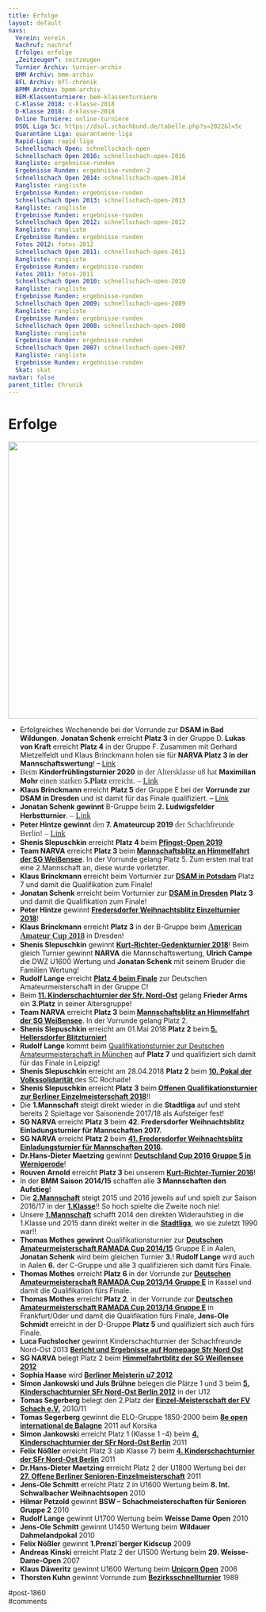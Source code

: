 ```yaml
---
title: Erfolge 
layout: default
navs:
  Verein: verein
  Nachruf: nachruf
  Erfolge: erfolge
  „Zeitzeugen“: zeitzeugen
  Turnier Archiv: turnier-archiv
  BMM Archiv: bmm-archiv
  BFL Archiv: bfl-chronik
  BPMM Archiv: bpmm-archiv
  BEM-Klassenturniere: bem-klassenturniere
  C-Klasse 2018: c-klasse-2018
  D-Klasse 2018: d-klasse-2018
  Online Turniere: online-turniere
  DSOL Liga 5c: https://dsol.schachbund.de/tabelle.php?s=2022&l=5c
  Quarantäne Liga: quarantaene-liga
  Rapid-Liga: rapid-liga
  Schnellschach Open: schnellschach-open
  Schnellschach Open 2016: schnellschach-open-2016
  Rangliste: ergebnisse-runden
  Ergebnisse Runden: ergebnisse-runden-2
  Schnellschach Open 2014: schnellschach-open-2014
  Rangliste: rangliste
  Ergebnisse Runden: ergebnisse-runden
  Schnellschach Open 2013: schnellschach-open-2013
  Rangliste: rangliste
  Ergebnisse Runden: ergebnisse-runden
  Schnellschach Open 2012: schnellschach-open-2012
  Rangliste: rangliste
  Ergebnisse Runden: ergebnisse-runden
  Fotos 2012: fotos-2012
  Schnellschach Open 2011: schnellschach-open-2011
  Rangliste: rangliste
  Ergebnisse Runden: ergebnisse-runden
  Fotos 2011: fotos-2011
  Schnellschach Open 2010: schnellschach-open-2010
  Rangliste: rangliste
  Ergebnisse Runden: ergebnisse-runden
  Schnellschach Open 2009: schnellschach-open-2009
  Rangliste: rangliste
  Ergebnisse Runden: ergebnisse-runden
  Schnellschach Open 2008: schnellschach-open-2008
  Rangliste: rangliste
  Ergebnisse Runden: ergebnisse-runden
  Schnellschach Open 2007: schnellschach-open-2007
  Rangliste: rangliste
  Ergebnisse Runden: ergebnisse-runden
  Skat: skat
navbar: false
parent_title: Chronik
---
```

<div class="post-1860 page type-page status-publish hentry" id="post-1860">
<h1 class="entry-title">Erfolge</h1>
<div class="entry-content">
<p><a href="https://www.narva-schach.de/wordpress/wp-content/uploads/2022/10/20221020_203317.jpg"><img alt="" class="alignnone size-large wp-image-10199" decoding="async" height="558" sizes="(max-width: 640px) 100vw, 640px" src="https://www.narva-schach.de/wordpress/wp-content/uploads/2022/10/20221020_203317-1024x892.jpg" srcset="https://www.narva-schach.de/wordpress/wp-content/uploads/2022/10/20221020_203317-1024x892.jpg 1024w, https://www.narva-schach.de/wordpress/wp-content/uploads/2022/10/20221020_203317-300x261.jpg 300w, https://www.narva-schach.de/wordpress/wp-content/uploads/2022/10/20221020_203317-768x669.jpg 768w, https://www.narva-schach.de/wordpress/wp-content/uploads/2022/10/20221020_203317-1536x1337.jpg 1536w, https://www.narva-schach.de/wordpress/wp-content/uploads/2022/10/20221020_203317-2048x1783.jpg 2048w" width="640"/></a></p>
<ul>
<li>Erfolgreiches Wochenende bei der Vorrunde zur <strong>DSAM in Bad Wildungen</strong>. <strong>Jonatan Schenk</strong> erreicht <strong>Platz 3</strong> in der Gruppe D. <strong>Lukas von Kraft</strong> erreicht <strong>Platz 4</strong> in der Gruppe F. Zusammen mit Gerhard Mietzelfeldt und Klaus Brinckmann holen sie für <strong>NARVA Platz 3 in der Mannschaftswertung</strong>! – <a href="http://www.narva-schach.de/wordpress/2020/03/03/erfolgreiches-schachwochenende-in-bad-wildungen/">Link</a></li>
<li><span style="display: inline !important; float: none; background-color: #ffffff; color: #333333; font-family: Georgia,'Bitstream Charter',serif; font-size: 16px; font-style: normal; font-variant: normal; font-weight: 400; letter-spacing: normal; orphans: 2; text-align: left; text-decoration: none; text-indent: 0px; text-transform: none; -webkit-text-stroke-width: 0px; white-space: normal; word-spacing: 0px;">Beim </span><strong>Kinderfrühlingsturnier 2020</strong><span style="display: inline !important; float: none; background-color: #ffffff; color: #333333; font-family: Georgia,'Bitstream Charter',serif; font-size: 16px; font-style: normal; font-variant: normal; font-weight: 400; letter-spacing: normal; orphans: 2; text-align: left; text-decoration: none; text-indent: 0px; text-transform: none; -webkit-text-stroke-width: 0px; white-space: normal; word-spacing: 0px;"> in der Altersklasse u8 hat </span><strong>Maximilian Mohr</strong><span style="display: inline !important; float: none; background-color: #ffffff; color: #333333; font-family: Georgia,'Bitstream Charter',serif; font-size: 16px; font-style: normal; font-variant: normal; font-weight: 400; letter-spacing: normal; orphans: 2; text-align: left; text-decoration: none; text-indent: 0px; text-transform: none; -webkit-text-stroke-width: 0px; white-space: normal; word-spacing: 0px;"> einen starken <strong>5.Platz</strong> erreicht. – <a href="http://www.narva-schach.de/wordpress/2020/02/23/maximilian-mit-platz-5/">Link</a></span></li>
<li><strong>Klaus Brinckmann</strong> erreicht <strong>Platz 5</strong> der Gruppe E bei der <strong>Vorrunde zur DSAM in Dresden</strong> und ist damit für das Finale qualifiziert. – <a href="http://www.narva-schach.de/wordpress/2019/10/20/klaus-und-manfred-bei-der-dsam-dresden/">Link</a></li>
<li><strong>Jonatan Schenk</strong> <strong>gewinnt</strong> B-Gruppe <span style="display: inline !important; float: none; background-color: #ffffff; color: #333333; font-family: Georgia,'Bitstream Charter',serif; font-size: 16px; font-style: normal; font-variant: normal; font-weight: 400; letter-spacing: normal; orphans: 2; text-align: left; text-decoration: none; text-indent: 0px; text-transform: none; -webkit-text-stroke-width: 0px; white-space: normal; word-spacing: 0px;">beim </span><strong>2. Ludwigsfelder Herbstturnier</strong><span style="display: inline !important; float: none; background-color: #ffffff; color: #333333; font-family: Georgia,'Bitstream Charter',serif; font-size: 16px; font-style: normal; font-variant: normal; font-weight: 400; letter-spacing: normal; orphans: 2; text-align: left; text-decoration: none; text-indent: 0px; text-transform: none; -webkit-text-stroke-width: 0px; white-space: normal; word-spacing: 0px;">. – <a href="http://www.narva-schach.de/wordpress/2019/09/25/jonatan-gewinnt-b-gruppe-in-ludwigsfelde/">Link</a></span></li>
<li><strong>Peter Hintze</strong> <strong>gewinnt</strong> <span style="display: inline !important; float: none; background-color: #ffffff; color: #333333; font-family: Georgia,'Bitstream Charter',serif; font-size: 16px; font-style: normal; font-variant: normal; font-weight: 400; letter-spacing: normal; orphans: 2; text-align: left; text-decoration: none; text-indent: 0px; text-transform: none; -webkit-text-stroke-width: 0px; white-space: normal; word-spacing: 0px;">den </span><strong>7. Amateurcup 2019</strong><span style="display: inline !important; float: none; background-color: #ffffff; color: #333333; font-family: Georgia,'Bitstream Charter',serif; font-size: 16px; font-style: normal; font-variant: normal; font-weight: 400; letter-spacing: normal; orphans: 2; text-align: left; text-decoration: none; text-indent: 0px; text-transform: none; -webkit-text-stroke-width: 0px; white-space: normal; word-spacing: 0px;"> der Schachfreunde Berlin! – <a href="http://www.narva-schach.de/wordpress/2019/09/09/peter-gewinnt-den-7-amateurcup/">Link</a></span></li>
<li><strong>Shenis Slepuschkin</strong> erreicht <strong>Platz 4</strong> beim <a href="http://www.narva-schach.de/wordpress/2019/06/10/shenis-auf-platz-4-beim-pfingsopen/"><strong>Pfingst-Open 2019</strong></a></li>
<li><strong>Team NARVA</strong> erreicht <strong>Platz 3</strong> beim<strong> <a href="http://www.narva-schach.de/wordpress/2019/05/30/wieder-platz-3-beim-himmelfahrtsblitz/">Mannschaftsblitz an Himmelfahrt der SG Weißensee</a></strong>. In der Vorrunde gelang Platz 5. Zum ersten mal trat eine 2.Mannschaft an, diese wurde vorletzter.</li>
<li><strong>Klaus Brinckmann</strong> erreicht beim Vorturnier zur <strong><a href="http://www.narva-schach.de/wordpress/2019/01/06/eine-knappe-qualli-der-rest-durchwachsen/">DSAM in Potsdam</a></strong> Platz 7 und damit die Qualifikation zum Finale!</li>
<li><strong>Jonatan Schenk</strong> erreicht beim Vorturnier zur <strong><a href="http://www.narva-schach.de/wordpress/2018/12/23/dsam-in-dresden-bringt-pokal-fuer-narva-spieler/">DSAM in Dresden</a></strong> <strong>Platz 3</strong> und damit die Qualifikation zum Finale!</li>
<li><strong>Peter Hintze</strong> gewinnt <strong><a href="http://www.narva-schach.de/wordpress/2018/12/15/platz-4-in-fredersdorf/">Fredersdorfer Weihnachtsblitz Einzelturnier 2018</a></strong>!</li>
<li><strong>Klaus Brinckmann</strong> erreicht <strong>Platz 3</strong> in der B-Gruppe beim <strong><a href="http://www.narva-schach.de/wordpress/2018/10/23/klaus-auf-platz-3-beim-american-amateur-cup/"><span style="display: inline ! important; float: none; background-color: transparent; color: #333333; font-family: Georgia,'Bitstream Charter',serif; font-size: 16px; font-style: normal; font-variant: normal; letter-spacing: normal; orphans: 2; text-align: left; text-decoration: none; text-indent: 0px; text-transform: none; white-space: normal; word-spacing: 0px;">American Amateur Cup 2018</span></a></strong> in Dresden!</li>
<li><strong>Shenis Slepuschkin</strong> gewinnt <a href="http://www.narva-schach.de/wordpress/kurt-richter-turnier/2018-2/"><strong>Kurt-Richter-Gedenkturnier 2018</strong></a>! Beim gleich Turnier gewinnt <strong>NARVA</strong> die Mannschaftswertung, <strong>Ulrich Campe</strong> die DWZ U1600 Wertung und <strong>Jonatan Schenk</strong> mit seinem Bruder die Familien Wertung!</li>
<li><strong>Rudolf Lange</strong> erreicht <a href="http://www.narva-schach.de/wordpress/2018/06/02/platz-4-beim-finale/"><strong>Platz 4 beim Finale</strong></a> zur Deutschen Amateurmeisterschaft in der Gruppe C!</li>
<li>Beim<strong> <a href="http://www.narva-schach.de/wordpress/2018/05/20/frieder-auf-platz-3/">11. Kinderschachturnier der Sfr. Nord-Ost</a></strong> gelang <strong>Frieder Arms</strong> ein <strong>3.Platz</strong> in seiner Altersgruppe!</li>
<li><strong>Team NARVA</strong> erreicht <strong>Platz 3</strong> beim<strong> <a href="http://www.narva-schach.de/wordpress/2018/05/11/platz-3-an-himmelfahrt/">Mannschaftsblitz an Himmelfahrt der SG Weißensee</a></strong>. In der Vorrunde gelang Platz 2.</li>
<li><strong>Shenis Slepuschkin</strong> erreicht am 01.Mai 2018 <strong>Platz 2</strong> beim<strong> <a href="http://www.schach-aussichtsturm.de/Blitzturnier.html" rel="noopener" target="_blank">5. Hellersdorfer Blitzturnier!</a></strong></li>
<li><strong>Rudolf Lange</strong> kommt beim <a href="http://www.narva-schach.de/wordpress/2018/04/30/rudolf-faehrt-nach-leipzig/">Qualifikationsturnier zur Deutschen Amateurmeisterschaft in München</a> auf <strong>Platz 7</strong> und qualifiziert sich damit für das Finale in Leipzig!</li>
<li><strong>Shenis Slepuschkin</strong> erreicht am 28.04.2018 <strong>Platz 2</strong> beim <strong><a href="https://www.berlinerschachverband.de/entry/sergej-krefenstein-gewinnt-10-soliturnier.html" rel="noopener" target="_blank">10. Pokal der Volkssolidarität </a></strong>des SC Rochade!</li>
<li><strong>Shenis Slepuschkin</strong> erreicht <strong>Platz 3</strong> beim<strong> <a href="http://www.narva-schach.de/wordpress/2018/04/10/shenis-auf-platz/">Offenen Qualifikationsturnier zur Berliner Einzelmeisterschaft 2018</a></strong>!!</li>
<li>Die <strong>1.Mannschaft</strong> steigt direkt wieder in die <strong>Stadtliga</strong> auf und steht bereits 2 Spieltage vor Saisonende 2017/18 als Aufsteiger fest!</li>
<li><strong>SG NARVA</strong> erreicht <strong>Platz 3</strong> beim <strong>42. Fredersdorfer Weihnachtsblitz Einladungsturnier für Mannschaften 2017.</strong></li>
<li><strong>SG NARVA</strong> erreicht <strong>Platz 2</strong> beim <strong><a href="http://www.narva-schach.de/wordpress/2016/12/03/narva-holt-starken-2-platz-in-fredersdorf/">41. Fredersdorfer Weihnachtsblitz Einladungsturnier für Mannschaften 2016</a>.</strong></li>
<li><strong>Dr.Hans-Dieter Maetzing</strong> gewinnt <strong><a href="http://www.narva-schach.de/wordpress/2016/10/05/hans-dieter-gewinnt-deutschland-cup/">Deutschland Cup 2016 Gruppe 5 in Wernigerode</a></strong>!</li>
<li><strong>Rouven Arnold</strong> erreicht <strong>Platz 3</strong> bei unserem <strong><a href="http://www.narva-schach.de/wordpress/kurt-richter-turnier/2016-2/rangliste-dwz/">Kurt-Richter-Turnier 2016</a></strong>!</li>
<li>In der <strong>BMM Saison 2014/15</strong> schaffen alle <strong>3 Mannschaften den Aufstieg</strong>!</li>
<li>Die <span style="text-decoration: underline;"><strong>2.Mannschaft</strong></span> steigt 2015 und 2016 jeweils auf und spielt zur Saison 2016/17 in der <span style="text-decoration: underline;"><strong>1.Klasse</strong></span>!! So hoch spielte die Zweite noch nie!</li>
<li>Unsere <span style="text-decoration: underline;"><strong>1.Mannschaft</strong></span> schafft 2014 den direkten Wideraufstieg in die 1.Klasse und 2015 dann direkt weiter in die <span style="text-decoration: underline;"><strong>Stadtliga</strong></span>, wo sie zuletzt 1990 war!!</li>
<li><strong>Thomas Mothes</strong> <strong>gewinnt</strong> Qualifikationsturnier zur <strong><a href="https://www.ramada-cup.de/2014_2015/aalen/" rel="noopener noreferrer" target="_blank">Deutschen Amateurmeisterschaft RAMADA Cup 2014/15</a></strong> Gruppe E in Aalen, <strong>Jonatan Schenk</strong> wird beim gleichen Turnier <strong>3.</strong>! <strong>Rudolf Lange</strong> wird auch in Aalen <strong>6.</strong> der C-Gruppe und alle 3 qualifizieren sich damit fürs Finale.</li>
<li><strong>Thomas Mothes</strong> erreicht <strong>Platz 6</strong> in der Vorrunde zur <strong><a href="https://www.ramada-cup.de/2013_2014/kassel/" rel="noopener noreferrer" target="_blank">Deutschen Amateurmeisterschaft RAMADA Cup 2013/14 Gruppe E</a></strong> in Kassel und damit die Qualifikation fürs Finale.</li>
<li><strong>Thomas Mothes</strong> erreicht <strong>Platz 2</strong>. in der Vorrunde zur <strong><a href="https://www.ramada-cup.de/2013_2014/frankfurt/" rel="noopener noreferrer" target="_blank">Deutschen Amateurmeisterschaft RAMADA Cup 2013/14 Gruppe E</a></strong> in Frankfurt/Oder und damit die Qualifikation fürs Finale,<strong> Jens-Ole Schmidt</strong> erreicht in der D-Gruppe <strong>Platz 5</strong> und qualifiziert sich auch fürs Finale.</li>
<li><b>Luca Fuchslocher</b> gewinnt Kinderschachturnier der Schachfreunde Nord-Ost 2013 <strong><a href="http://snoberlin.de/index.php?option=com_content&amp;task=view&amp;id=560&amp;Itemid=44" rel="nofollow noopener noreferrer" target="_blank">Bericht und Ergebnisse auf Homepage Sfr Nord Ost</a></strong></li>
<li><b>SG NARVA</b> belegt Platz 2 beim <strong><a href="http://schach.sgw49.de.w014982f.kasserver.com/turniere/mannschafts-einladungsblitz/4-mannschafts-einladungsblitz/" rel="nofollow noopener noreferrer" target="_blank">Himmelfahrtblitz der SG Weißensee 2012</a></strong></li>
<li><b>Sophia Haase</b> wird <strong><a href="http://www.berlinerschachverband.de/jugend/2012/04/bjem-u7u8-und-kinderfruhlingsturnier/" rel="nofollow noopener noreferrer" target="_blank">Berliner Meisterin u7 2012</a></strong></li>
<li><b>Simon Jankowski und Juls Brühne</b> belegen die Plätze 1 und 3 beim <strong><a href="http://snoberlin.de/index.php?option=com_content&amp;task=view&amp;id=456&amp;Itemid=44" rel="nofollow noopener noreferrer" target="_blank">5. Kinderschachturnier SFr Nord-Ost Berlin 2012</a></strong> in der U12</li>
<li><b>Tomas Segerberg</b> belegt den 2.Platz der <strong><a href="http://www.fvschach.de/2010_11/em11tab.htm" rel="nofollow noopener noreferrer" target="_blank">Einzel-Meisterschaft der FV Schach e.V.</a></strong> 2010/11</li>
<li><b>Tomas Segerberg</b> gewinnt die ELO-Gruppe 1850-2000 beim <strong><a href="http://www.echecs.asso.fr/Resultat2.aspx?URL=Tournois/Id/18788/18788&amp;Action=Cl" rel="nofollow noopener noreferrer" target="_blank">8e open international de Balagne</a></strong> 2011 auf Korsika</li>
<li><b>Simon Jankowski</b> erreicht Platz 1 (Klasse 1 -4) beim <strong><a href="http://snoberlin.de/index.php?option=com_content&amp;task=view&amp;id=382&amp;Itemid=44" rel="noopener noreferrer" target="_blank">4. Kinderschachturnier der SFr Nord-Ost Berlin</a></strong> 2011</li>
<li><b>Felix Nößler</b> erreicht Platz 3 (ab Klasse 7) beim <strong><a href="http://snoberlin.de/index.php?option=com_content&amp;task=view&amp;id=382&amp;Itemid=44" rel="nofollow noopener noreferrer" target="_blank">4. Kinderschachturnier der SFr Nord-Ost Berlin</a></strong> 2011</li>
<li><b>Dr.Hans-Dieter Maetzing</b> erreicht Platz 2 der U1800 Wertung bei der <strong><a href="http://www.berlinerschachverband.de/archiv/events/bsv/bsm/2011/index.html" rel="nofollow noopener noreferrer" target="_blank">27. Offene Berliner Senioren-Einzelmeisterschaft</a></strong> 2011</li>
<li><b>Jens-Ole Schmitt</b> erreicht Platz 2 in U1600 Wertung beim <b>8. Int. Schwalbacher Weihnachtsopen</b> 2010</li>
<li><b>Hilmar Petzold</b> gewinnt <b>BSW – Schachmeisterschaften für Senioren Gruppe 2</b> 2010</li>
<li><b>Rudolf Lange</b> gewinnt U1700 Wertung beim <b>Weisse Dame Open</b> 2010</li>
<li><b>Jens-Ole Schmitt</b> gewinnt U1450 Wertung beim <b>Wildauer Dahmelandpokal</b> 2010</li>
<li><b>Felix Nößler</b> gewinnt <b>1.Prenzl´berger Kidscup</b> 2009</li>
<li><b>Andreas Kinski</b> erreicht Platz 2 der U1500 Wertung beim <b>29. Weisse-Dame-Open</b> 2007</li>
<li><b>Klaus Däweritz</b> gewinnt U1600 Wertung beim <strong><a href="http://schach-berlin.de/unicorn/open2006/rangliste_u1600.html" rel="nofollow noopener noreferrer" target="_blank">Unicorn Open</a></strong> 2006</li>
<li><b>Thorsten Kuhn</b> gewinnt Vorrunde zum <strong><a href="http://altweb.berlinchess.de/archiv/events/bsv/bsem/1989/ost-ms.html" rel="nofollow noopener noreferrer" target="_blank">Bezirksschnellturnier</a></strong> 1989</li>
</ul>
</div><!-- .entry-content -->
</div> #post-1860 
<div id="comments">
</div> #comments 
